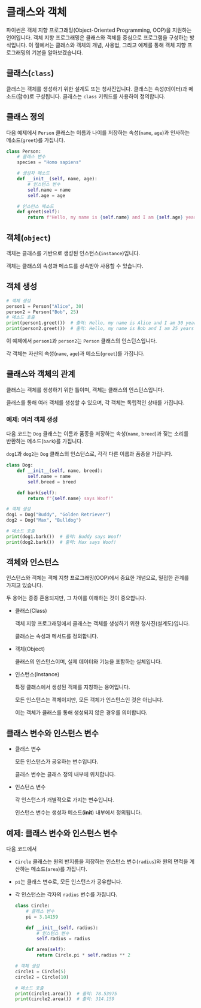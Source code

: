 # 클래스와 객체

파이썬은 객체 지향 프로그래밍(Object-Oriented Programming, OOP)을 지원하는 언어입니다. 객체 지향 프로그래밍은 클래스와 객체를 중심으로 프로그램을 구성하는 방식입니다. 이 절에서는 클래스와 객체의 개념, 사용법, 그리고 예제를 통해 객체 지향 프로그래밍의 기본을 알아보겠습니다.

## 클래스(`class`)

클래스는 객체를 생성하기 위한 설계도 또는 청사진입니다. 클래스는 속성(데이터)과 메소드(함수)로 구성됩니다. 클래스는 `class` 키워드를 사용하여 정의합니다.

## 클래스 정의

다음 예제에서 `Person` 클래스는 이름과 나이를 저장하는 속성(`name`, `age`)과 인사하는 메소드(`greet`)를 가집니다.

```python
class Person:
    # 클래스 변수
    species = "Homo sapiens"

    # 생성자 메소드
    def __init__(self, name, age):
        # 인스턴스 변수
        self.name = name
        self.age = age

    # 인스턴스 메소드
    def greet(self):
        return f"Hello, my name is {self.name} and I am {self.age} years old."
```

## 객체(`object`)

객체는 클래스를 기반으로 생성된 인스턴스(`instance`)입니다. 

객체는 클래스의 속성과 메소드를 상속받아 사용할 수 있습니다.

## 객체 생성

```python
# 객체 생성
person1 = Person("Alice", 30)
person2 = Person("Bob", 25)
# 메소드 호출
print(person1.greet())  # 출력: Hello, my name is Alice and I am 30 years old.
print(person2.greet())  # 출력: Hello, my name is Bob and I am 25 years old.
```

이 예제에서 `person1`과 `person2`는 `Person` 클래스의 인스턴스입니다. 

각 객체는 자신의 속성(`name`, `age`)과 메소드(`greet`)를 가집니다.

## 클래스와 객체의 관계

클래스는 객체를 생성하기 위한 틀이며, 객체는 클래스의 인스턴스입니다. 

클래스를 통해 여러 객체를 생성할 수 있으며, 각 객체는 독립적인 상태를 가집니다.

###  예제: 여러 객체 생성

다음 코드는 `Dog` 클래스는 이름과 품종을 저장하는 속성(`name`, `breed`)과 짖는 소리를 반환하는 메소드(`bark`)를 가집니다. 

`dog1`과 `dog2`는 `Dog` 클래스의 인스턴스로, 각각 다른 이름과 품종을 가집니다.

```python
class Dog:
    def __init__(self, name, breed):
        self.name = name
        self.breed = breed

    def bark(self):
        return f"{self.name} says Woof!"

# 객체 생성
dog1 = Dog("Buddy", "Golden Retriever")
dog2 = Dog("Max", "Bulldog")

# 메소드 호출
print(dog1.bark())  # 출력: Buddy says Woof!
print(dog2.bark())  # 출력: Max says Woof!
```

## 객체와 인스턴스
인스턴스와 객체는 객체 지향 프로그래밍(OOP)에서 중요한 개념으로, 밀접한 관계를 가지고 있습니다. 

두 용어는 종종 혼용되지만, 그 차이를 이해하는 것이 중요합니다.

- 클래스(Class)
    
    객체 지향 프로그래밍에서 클래스는 객체를 생성하기 위한 청사진(설계도)입니다. 
    
    클래스는 속성과 메서드를 정의합니다.

- 객체(Object)
    
    클래스의 인스턴스이며, 실제 데이터와 기능을 포함하는 실체입니다.
    
- 인스턴스(Instance)
    
    특정 클래스에서 생성된 객체를 지칭하는 용어입니다. 
    
    모든 인스턴스는 객체이지만, 모든 객체가 인스턴스인 것은 아닙니다. 
    
    이는 객체가 클래스를 통해 생성되지 않은 경우를 의미합니다.

## 클래스 변수와 인스턴스 변수

- 클래스 변수
    
    모든 인스턴스가 공유하는 변수입니다. 
    
    클래스 변수는 클래스 정의 내부에 위치합니다.

- 인스턴스 변수
    
    각 인스턴스가 개별적으로 가지는 변수입니다. 
    
    인스턴스 변수는 생성자 메소드(__init__) 내부에서 정의됩니다.

## 예제: 클래스 변수와 인스턴스 변수

다음 코드에서 
- `Circle` 클래스는 원의 반지름을 저장하는 인스턴스 변수(`radius`)와 원의 면적을 계산하는 메소드(`area`)를 가집니다. 

- `pi`는 클래스 변수로, 모든 인스턴스가 공유합니다.

- 각 인스턴스는 각자의 `radius` 변수를 가집니다.

    ```python
    class Circle:
        # 클래스 변수
        pi = 3.14159

        def __init__(self, radius):
            # 인스턴스 변수
            self.radius = radius

        def area(self):
            return Circle.pi * self.radius ** 2

    # 객체 생성
    circle1 = Circle(5)
    circle2 = Circle(10)

    # 메소드 호출
    print(circle1.area())  # 출력: 78.53975
    print(circle2.area())  # 출력: 314.159
    ```
